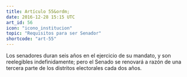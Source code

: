 ```yaml
---
title: Artículo 55&ordm;
date: 2016-12-28 15:15 UTC
art_id: 56
icon: "icono_institucion"
topic: "Requisitos para ser Senador"
shortcode: "art-55"
---
```

Los senadores duran seis años en el ejercicio de su mandato, y son reelegibles indefinidamente; pero el Senado se renovará a razón de una tercera parte de los distritos electorales cada dos años.
